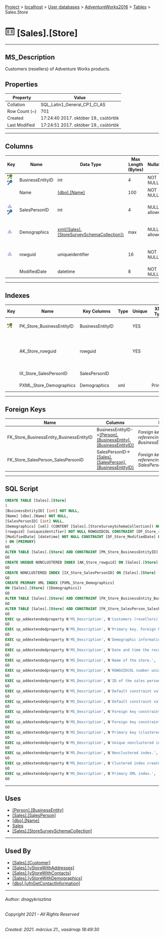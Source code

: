 #### 

[Project](../../../../index.md) > [localhost](../../../index.md) > [User databases](../../index.md) > [AdventureWorks2016](../index.md) > [Tables](Tables.md) > Sales.Store

# ![Tables](../../../../Images/Table32.png) [Sales].[Store]

---

## <a name="#description"></a>MS_Description

Customers (resellers) of Adventure Works products.

## <a name="#properties"></a>Properties

| Property | Value |
|---|---|
| Collation | SQL_Latin1_General_CP1_CI_AS |
| Row Count (~) | 701 |
| Created | 17:24:40 2017. október 19., csütörtök |
| Last Modified | 17:24:51 2017. október 19., csütörtök |


---

## <a name="#columns"></a>Columns

| Key | Name | Data Type | Max Length (Bytes) | Nullability | Default | Description |
|---|---|---|---|---|---|---|
| [![Cluster Primary Key PK_Store_BusinessEntityID: BusinessEntityID](../../../../Images/pkcluster.png)](#indexes)[![Foreign Keys FK_Store_BusinessEntity_BusinessEntityID: [Person].[BusinessEntity].BusinessEntityID](../../../../Images/fk.png)](#foreignkeys) | BusinessEntityID | int | 4 | NOT NULL |  | _Primary key. Foreign key to Customer.BusinessEntityID._ |
|  | Name | [[dbo].[Name]](../Programmability/Types/User-Defined_Data_Types/Name.md) | 100 | NOT NULL |  | _Name of the store._ |
| [![Indexes IX_Store_SalesPersonID](../../../../Images/Index.png)](#indexes)[![Foreign Keys FK_Store_SalesPerson_SalesPersonID: [Sales].[SalesPerson].SalesPersonID](../../../../Images/fk.png)](#foreignkeys) | SalesPersonID | int | 4 | NULL allowed |  | _ID of the sales person assigned to the customer. Foreign key to SalesPerson.BusinessEntityID._ |
| [![Indexes PXML_Store_Demographics](../../../../Images/Index.png)](#indexes) | Demographics | [xml([Sales].[StoreSurveySchemaCollection])](../Programmability/Types/XML_Schema_Collections/StoreSurveySchemaCollection.md) | max | NULL allowed |  | _Demographic informationg about the store such as the number of employees, annual sales and store type._ |
| [![Indexes AK_Store_rowguid](../../../../Images/Index.png)](#indexes) | rowguid | uniqueidentifier | 16 | NOT NULL | (newid()) | _ROWGUIDCOL number uniquely identifying the record. Used to support a merge replication sample._ |
|  | ModifiedDate | datetime | 8 | NOT NULL | (getdate()) | _Date and time the record was last updated._ |


---

## <a name="#indexes"></a>Indexes

| Key | Name | Key Columns | Type | Unique | XML Type | Description |
|---|---|---|---|---|---|---|
| [![Cluster Primary Key PK_Store_BusinessEntityID: BusinessEntityID](../../../../Images/pkcluster.png)](#indexes) | PK_Store_BusinessEntityID | BusinessEntityID |  | YES |  | _Primary key (clustered) constraint_ |
|  | AK_Store_rowguid | rowguid |  | YES |  | _Unique nonclustered index. Used to support replication samples._ |
|  | IX_Store_SalesPersonID | SalesPersonID |  |  |  | _Nonclustered index._ |
|  | PXML_Store_Demographics | Demographics | xml |  | Primary | _Primary XML index._ |


---

## <a name="#foreignkeys"></a>Foreign Keys

| Name | Columns | Description |
|---|---|---|
| FK_Store_BusinessEntity_BusinessEntityID | BusinessEntityID->[[Person].[BusinessEntity].[BusinessEntityID]](BusinessEntity.md) | _Foreign key constraint referencing BusinessEntity.BusinessEntityID_ |
| FK_Store_SalesPerson_SalesPersonID | SalesPersonID->[[Sales].[SalesPerson].[BusinessEntityID]](SalesPerson.md) | _Foreign key constraint referencing SalesPerson.SalesPersonID_ |


---

## <a name="#sqlscript"></a>SQL Script

```sql
CREATE TABLE [Sales].[Store]
(
[BusinessEntityID] [int] NOT NULL,
[Name] [dbo].[Name] NOT NULL,
[SalesPersonID] [int] NULL,
[Demographics] [xml] (CONTENT [Sales].[StoreSurveySchemaCollection]) NULL,
[rowguid] [uniqueidentifier] NOT NULL ROWGUIDCOL CONSTRAINT [DF_Store_rowguid] DEFAULT (newid()),
[ModifiedDate] [datetime] NOT NULL CONSTRAINT [DF_Store_ModifiedDate] DEFAULT (getdate())
) ON [PRIMARY]
GO
ALTER TABLE [Sales].[Store] ADD CONSTRAINT [PK_Store_BusinessEntityID] PRIMARY KEY CLUSTERED  ([BusinessEntityID]) ON [PRIMARY]
GO
CREATE UNIQUE NONCLUSTERED INDEX [AK_Store_rowguid] ON [Sales].[Store] ([rowguid]) ON [PRIMARY]
GO
CREATE NONCLUSTERED INDEX [IX_Store_SalesPersonID] ON [Sales].[Store] ([SalesPersonID]) ON [PRIMARY]
GO
CREATE PRIMARY XML INDEX [PXML_Store_Demographics]
ON [Sales].[Store] ([Demographics])
GO
ALTER TABLE [Sales].[Store] ADD CONSTRAINT [FK_Store_BusinessEntity_BusinessEntityID] FOREIGN KEY ([BusinessEntityID]) REFERENCES [Person].[BusinessEntity] ([BusinessEntityID])
GO
ALTER TABLE [Sales].[Store] ADD CONSTRAINT [FK_Store_SalesPerson_SalesPersonID] FOREIGN KEY ([SalesPersonID]) REFERENCES [Sales].[SalesPerson] ([BusinessEntityID])
GO
EXEC sp_addextendedproperty N'MS_Description', N'Customers (resellers) of Adventure Works products.', 'SCHEMA', N'Sales', 'TABLE', N'Store', NULL, NULL
GO
EXEC sp_addextendedproperty N'MS_Description', N'Primary key. Foreign key to Customer.BusinessEntityID.', 'SCHEMA', N'Sales', 'TABLE', N'Store', 'COLUMN', N'BusinessEntityID'
GO
EXEC sp_addextendedproperty N'MS_Description', N'Demographic informationg about the store such as the number of employees, annual sales and store type.', 'SCHEMA', N'Sales', 'TABLE', N'Store', 'COLUMN', N'Demographics'
GO
EXEC sp_addextendedproperty N'MS_Description', N'Date and time the record was last updated.', 'SCHEMA', N'Sales', 'TABLE', N'Store', 'COLUMN', N'ModifiedDate'
GO
EXEC sp_addextendedproperty N'MS_Description', N'Name of the store.', 'SCHEMA', N'Sales', 'TABLE', N'Store', 'COLUMN', N'Name'
GO
EXEC sp_addextendedproperty N'MS_Description', N'ROWGUIDCOL number uniquely identifying the record. Used to support a merge replication sample.', 'SCHEMA', N'Sales', 'TABLE', N'Store', 'COLUMN', N'rowguid'
GO
EXEC sp_addextendedproperty N'MS_Description', N'ID of the sales person assigned to the customer. Foreign key to SalesPerson.BusinessEntityID.', 'SCHEMA', N'Sales', 'TABLE', N'Store', 'COLUMN', N'SalesPersonID'
GO
EXEC sp_addextendedproperty N'MS_Description', N'Default constraint value of GETDATE()', 'SCHEMA', N'Sales', 'TABLE', N'Store', 'CONSTRAINT', N'DF_Store_ModifiedDate'
GO
EXEC sp_addextendedproperty N'MS_Description', N'Default constraint value of NEWID()', 'SCHEMA', N'Sales', 'TABLE', N'Store', 'CONSTRAINT', N'DF_Store_rowguid'
GO
EXEC sp_addextendedproperty N'MS_Description', N'Foreign key constraint referencing BusinessEntity.BusinessEntityID', 'SCHEMA', N'Sales', 'TABLE', N'Store', 'CONSTRAINT', N'FK_Store_BusinessEntity_BusinessEntityID'
GO
EXEC sp_addextendedproperty N'MS_Description', N'Foreign key constraint referencing SalesPerson.SalesPersonID', 'SCHEMA', N'Sales', 'TABLE', N'Store', 'CONSTRAINT', N'FK_Store_SalesPerson_SalesPersonID'
GO
EXEC sp_addextendedproperty N'MS_Description', N'Primary key (clustered) constraint', 'SCHEMA', N'Sales', 'TABLE', N'Store', 'CONSTRAINT', N'PK_Store_BusinessEntityID'
GO
EXEC sp_addextendedproperty N'MS_Description', N'Unique nonclustered index. Used to support replication samples.', 'SCHEMA', N'Sales', 'TABLE', N'Store', 'INDEX', N'AK_Store_rowguid'
GO
EXEC sp_addextendedproperty N'MS_Description', N'Nonclustered index.', 'SCHEMA', N'Sales', 'TABLE', N'Store', 'INDEX', N'IX_Store_SalesPersonID'
GO
EXEC sp_addextendedproperty N'MS_Description', N'Clustered index created by a primary key constraint.', 'SCHEMA', N'Sales', 'TABLE', N'Store', 'INDEX', N'PK_Store_BusinessEntityID'
GO
EXEC sp_addextendedproperty N'MS_Description', N'Primary XML index.', 'SCHEMA', N'Sales', 'TABLE', N'Store', 'INDEX', N'PXML_Store_Demographics'
GO

```


---

## <a name="#uses"></a>Uses

* [[Person].[BusinessEntity]](BusinessEntity.md)
* [[Sales].[SalesPerson]](SalesPerson.md)
* [[dbo].[Name]](../Programmability/Types/User-Defined_Data_Types/Name.md)
* [Sales](../Security/Schemas/Sales.md)
* [[Sales].[StoreSurveySchemaCollection]](../Programmability/Types/XML_Schema_Collections/StoreSurveySchemaCollection.md)


---

## <a name="#usedby"></a>Used By

* [[Sales].[Customer]](Customer.md)
* [[Sales].[vStoreWithAddresses]](../Views/vStoreWithAddresses.md)
* [[Sales].[vStoreWithContacts]](../Views/vStoreWithContacts.md)
* [[Sales].[vStoreWithDemographics]](../Views/vStoreWithDemographics.md)
* [[dbo].[ufnGetContactInformation]](../Programmability/Functions/Table-valued_Functions/ufnGetContactInformation.md)


---

###### Author:  dnagykrisztina

###### Copyright 2021 - All Rights Reserved

###### Created: 2021. március 21., vasárnap 18:49:30

